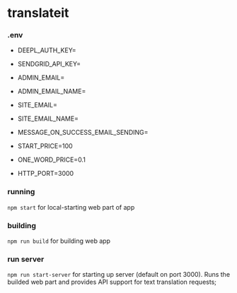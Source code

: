 # translateit

### .env

- DEEPL_AUTH_KEY=
- SENDGRID_API_KEY=

- ADMIN_EMAIL=
- ADMIN_EMAIL_NAME=
- SITE_EMAIL=
- SITE_EMAIL_NAME=

- MESSAGE_ON_SUCCESS_EMAIL_SENDING=

- START_PRICE=100
- ONE_WORD_PRICE=0.1

- HTTP_PORT=3000

### running

`npm start` for local-starting web part of app

### building

`npm run build` for building web app

### run server

`npm run start-server` for starting up server (default on port 3000). Runs the builded web part and provides API support for text translation requests;
